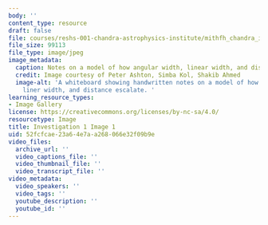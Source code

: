 ```yaml
---
body: ''
content_type: resource
draft: false
file: courses/reshs-001-chandra-astrophysics-institute/mithfh_chandra_inv1_ag_mth.jpg
file_size: 99113
file_type: image/jpeg
image_metadata:
  caption: Notes on a model of how angular width, linear width, and distance escalate.
  credit: Image courtesy of Peter Ashton, Simba Kol, Shakib Ahmed
  image-alt: 'A whiteboard showing handwritten notes on a model of how angular width,
    liner width, and distance escalate. '
learning_resource_types:
- Image Gallery
license: https://creativecommons.org/licenses/by-nc-sa/4.0/
resourcetype: Image
title: Investigation 1 Image 1
uid: 52fcfcae-23a6-4e7a-a268-066e32f09b9e
video_files:
  archive_url: ''
  video_captions_file: ''
  video_thumbnail_file: ''
  video_transcript_file: ''
video_metadata:
  video_speakers: ''
  video_tags: ''
  youtube_description: ''
  youtube_id: ''
---
```

